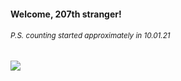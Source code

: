 #### Welcome, 207th stranger!

###### <sup>P.S. counting started approximately in 10.01.21</sup>

<img src="https://kraftwerk28.pp.ua/vcnt.png"></img>

